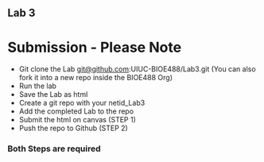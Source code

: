 ## Lab 3

# Submission - Please Note

- Git clone the Lab git@github.com:UIUC-BIOE488/Lab3.git (You can also fork it into a new repo inside the BIOE488 Org)
- Run the lab
- Save the Lab as html
- Create a git repo with your netid_Lab3
- Add the completed Lab to the repo
- Submit the html on canvas (STEP 1)
- Push the repo to Github  (STEP 2)

### **Both Steps are required**